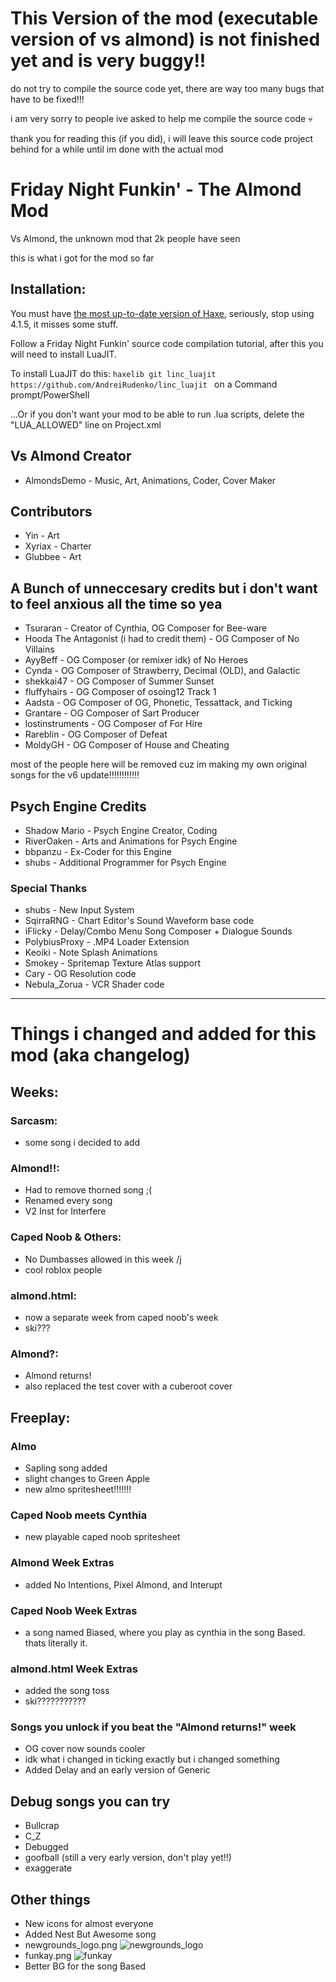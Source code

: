 # This Version of the mod (executable version of vs almond) is not finished yet and is very buggy!!
do not try to compile the source code yet, there are way too many bugs that have to be fixed!!!

i am very sorry to people ive asked to help me compile the source code :skull:

thank you for reading this (if you did), i will leave this source code project behind for a while until im done with the actual mod

# Friday Night Funkin' - The Almond Mod
Vs Almond, the unknown mod that 2k people have seen

this is what i got for the mod so far

## Installation:
You must have [the most up-to-date version of Haxe](https://haxe.org/download/), seriously, stop using 4.1.5, it misses some stuff.

Follow a Friday Night Funkin' source code compilation tutorial, after this you will need to install LuaJIT.

To install LuaJIT do this: `haxelib git linc_luajit https://github.com/AndreiRudenko/linc_luajit ` on a Command prompt/PowerShell

...Or if you don't want your mod to be able to run .lua scripts, delete the "LUA_ALLOWED" line on Project.xml

## Vs Almond Creator
* AlmondsDemo - Music, Art, Animations, Coder, Cover Maker

## Contributors
* Yin - Art
* Xyriax - Charter
* Glubbee - Art

## A Bunch of unneccesary credits but i don't want to feel anxious all the time so yea
* Tsuraran - Creator of Cynthia, OG Composer for Bee-ware
* Hooda The Antagonist (i had to credit them) - OG Composer of No Villains
* AyyBeff - OG Composer (or remixer idk) of No Heroes
* Cynda - OG Composer of Strawberry, Decimal (OLD), and Galactic
* shekkai47 - OG Composer of Summer Sunset
* fluffyhairs - OG Composer of osoing12 Track 1
* Aadsta - OG Composer of OG, Phonetic, Tessattack, and Ticking
* Grantare - OG Composer of Sart Producer
* lostinstruments - OG Composer of For Hire
* Rareblin - OG Composer of Defeat
* MoldyGH - OG Composer of House and Cheating

most of the people here will be removed cuz im making my own original songs for the v6 update!!!!!!!!!!!!

## Psych Engine Credits
* Shadow Mario - Psych Engine Creator, Coding
* RiverOaken - Arts and Animations for Psych Engine
* bbpanzu - Ex-Coder for this Engine
* shubs - Additional Programmer for Psych Engine

### Special Thanks
* shubs - New Input System
* SqirraRNG - Chart Editor's Sound Waveform base code
* iFlicky - Delay/Combo Menu Song Composer + Dialogue Sounds
* PolybiusProxy - .MP4 Loader Extension
* Keoiki - Note Splash Animations
* Smokey - Spritemap Texture Atlas support
* Cary - OG Resolution code
* Nebula_Zorua - VCR Shader code
_____________________________________

# Things i changed and added for this mod (aka changelog)

## Weeks:
### Sarcasm:
  * some song i decided to add 
### Almond!!:
  * Had to remove thorned song ;(
  * Renamed every song
  * V2 Inst for Interfere
### Caped Noob & Others:
  * No Dumbasses allowed in this week /j
  * cool roblox people
### almond.html:
  * now a separate week from caped noob's week
  * ski???
### Almond?:
  * Almond returns!
  * also replaced the test cover with a cuberoot cover

## Freeplay:
### Almo
  * Sapling song added
  * slight changes to Green Apple
  * new almo spritesheet!!!!!!!
### Caped Noob meets Cynthia
  * new playable caped noob spritesheet
### Almond Week Extras
  * added No Intentions, Pixel Almond, and Interupt
### Caped Noob Week Extras
  * a song named Biased, where you play as cynthia in the song Based. thats literally it.
### almond.html Week Extras
  * added the song toss
  * ski???????????
### Songs you unlock if you beat the "Almond returns!" week
  * OG cover now sounds cooler
  * idk what i changed in ticking exactly but i changed something
  * Added Delay and an early version of Generic
  
## Debug songs you can try 
  * Bullcrap
  * C_Z
  * Debugged
  * goofball (still a very early version, don't play yet!!)
  * exaggerate

## Other things
  * New icons for almost everyone
  * Added Nest But Awesome song
  * newgrounds_logo.png
  ![newgrounds_logo](https://user-images.githubusercontent.com/90089034/176049234-fb2a162f-68b9-4843-ae0c-29d13ab9b20d.png)
  * funkay.png 
  ![funkay](https://user-images.githubusercontent.com/90089034/176049695-918893f1-2503-4030-bf62-853db1838049.png)
  * Better BG for the song Based
